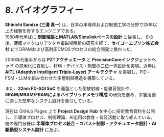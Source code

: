 # 8. バイオグラフィー

**Shinichi Samizo (三溝 真一)** は、日本の半導体および制御工学の分野で25年以上の経験を有するエンジニアである。  
1990年代半ばに **制御理論とMATLAB/Simulinkベースの設計** に従事し、その後、薄膜マイクロリアクタや電磁場解析の研究を経て、**セイコーエプソン株式会社** にてDRAMおよび高耐圧CMOSプロセスの統合開発に携わった。  

2000年代後半からは **PZTアクチュエータ** と **PrecisionCoreインクジェットヘッド** の商用化に貢献し、材料・デバイス・制御の三位一体設計を実現。近年は **AITL (Adaptive Intelligent Triple-Layer) アーキテクチャ** を提唱し、PID・FSM・LLMを組み合わせた多層制御構造を構築している。  

また、**22nm FD-SOI SoC** を基盤とした耐放射線・低雑音設計や、**SRAM/MRAM/FRAMによるハイブリッドメモリ構成** の研究を進め、宇宙用途に適した堅牢なシステム設計を牽引している。  

現在は GitHub Pages 上で **Project Design Hub** を中心に技術教育資料を公開し、半導体プロセス、制御理論、AI応用の教育・普及活動に取り組んでいる。  
彼の専門分野は **半導体プロセス統合・ロバスト制御・アクチュエータ設計・AI駆動型システム設計** に及ぶ。
